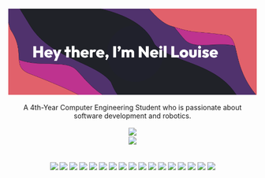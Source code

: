 ![Banner](banner.png)


<div display="inline-block" align="center">
      <p>
        A 4th-Year Computer Engineering Student who is passionate about software development and robotics.
      <p/>

</div>
<div display="inline-block" align="center">
      <a href="https://linkedin.com/in/neillouis3">
        <img align="center" src="https://img.shields.io/badge/LinkedIn-%230077B5.svg?logo=linkedin&logoColor=white" />
      </a>
</div>


    


<div id="image-table" align="center">
  <table>
    <div display="inline-block">
      <a>
        <img align="center" src="https://github-readme-stats.vercel.app/api/top-langs/?username=neillouis3&layout=donut-vertical&theme=dark&hide_border=true" />
      </a>
    </div>
        <br/><br/>
    <div display="inline-block">
      <a>
        <img align="center" src="https://img.shields.io/badge/java-%23ED8B00.svg?style=for-the-badge&logo=openjdk&logoColor=white" />
      </a>
      <a>
        <img align="center" src="https://img.shields.io/badge/python-3670A0?style=for-the-badge&logo=python&logoColor=ffdd54" />
      </a>
      <a>
        <img align="center" src="https://img.shields.io/badge/threejs-black?style=for-the-badge&logo=three.js&logoColor=white" />
      </a>
      <a>
        <img align="center" src="https://img.shields.io/badge/MongoDB-%234ea94b.svg?style=for-the-badge&logo=mongodb&logoColor=white" />
      </a>
      <a>
        <img align="center" src="https://img.shields.io/badge/mysql-%2300000f.svg?style=for-the-badge&logo=mysql&logoColor=white" />
      </a>
      <a>
        <img align="center" src="https://img.shields.io/badge/flask-%23000.svg?style=for-the-badge&logo=flask&logoColor=white" />
      </a>
      <a>
        <img align="center" src="https://img.shields.io/badge/react_native-%2320232a.svg?style=for-the-badge&logo=react&logoColor=%2361DAFB" />
      </a>
      <a>
        <img align="center" src="https://img.shields.io/badge/expo-1C1E24?style=for-the-badge&logo=expo&logoColor=#D04A37" />
      </a>
      <a>
        <img align="center" src="https://img.shields.io/badge/azure-%230072C6.svg?style=for-the-badge&logo=microsoftazure&logoColor=white" />
      </a>
      <a>
        <img align="center" src="https://img.shields.io/badge/AWS-%23FF9900.svg?style=for-the-badge&logo=amazon-aws&logoColor=white" />
      </a>
      <a>
        <img align="center" src="https://img.shields.io/badge/vercel-%23000000.svg?style=for-the-badge&logo=vercel&logoColor=white" />
      </a>
      <a>
        <img align="center" src="https://img.shields.io/badge/html5-%23E34F26.svg?style=for-the-badge&logo=html5&logoColor=white" />
      </a>
      <a>
        <img align="center" src="https://img.shields.io/badge/css3-%231572B6.svg?style=for-the-badge&logo=css3&logoColor=white" />
      </a>
      <a>
        <img align="center" src="https://img.shields.io/badge/react-%2320232a.svg?style=for-the-badge&logo=react&logoColor=%2361DAFB" />
      </a>
      <a>
        <img align="center" src="https://img.shields.io/badge/node.js-6DA55F?style=for-the-badge&logo=node.js&logoColor=white" />
      </a>
      <a>
        <img align="center" src="https://img.shields.io/badge/javascript-%23323330.svg?style=for-the-badge&logo=javascript&logoColor=%23F7DF1E" />
      </a>
      <a>
        <img align="center" src="https://img.shields.io/badge/typescript-%23007ACC.svg?style=for-the-badge&logo=typescript&logoColor=white" />
      </a>
    </div>
  </table>
</div>

















